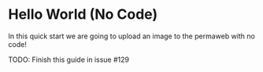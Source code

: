# Hello World (No Code)

In this quick start we are going to upload an image to the permaweb with no code!


TODO: Finish this guide in issue #129